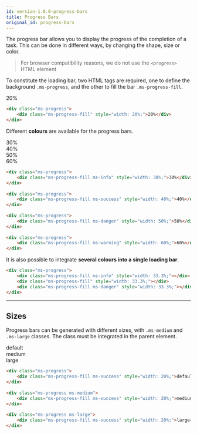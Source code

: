 ```yaml
---
id: version-1.0.0-progress-bars
title: Progress Bars
original_id: progress-bars
---
```


The progress bar allows you to display the progress of the completion of a task. This can be done in different ways, by changing the shape, size or color. 

> For browser compatibility reasons, we do not use the `<progress>` HTML element 

To constitute the loading bar, two HTML tags are required, one to define the background `.ms-progress`, and the other to fill the bar `.ms-progress-fill`.

<div class="ms-progress">
    <div class="ms-progress-fill" style="width: 20%;">20%</div>
</div>

```html
<div class="ms-progress">
    <div class="ms-progress-fill" style="width: 20%;">20%</div>
</div>
```

Different **colours** are available for the progress bars.

<div class="ms-progress">
    <div class="ms-progress-fill ms-info" style="width: 30%;">30%</div>
</div>
		
<div class="ms-progress">
    <div class="ms-progress-fill ms-success" style="width: 40%;">40%</div>
</div>
		
<div class="ms-progress">
    <div class="ms-progress-fill ms-danger" style="width: 50%;">50%</div>
</div>
		
<div class="ms-progress">
	<div class="ms-progress-fill ms-warning" style="width: 60%;">60%</div>
</div>

```html
<div class="ms-progress">
    <div class="ms-progress-fill ms-info" style="width: 30%;">30%</div>
</div>
		
<div class="ms-progress">
    <div class="ms-progress-fill ms-success" style="width: 40%;">40%</div>
</div>
		
<div class="ms-progress">
    <div class="ms-progress-fill ms-danger" style="width: 50%;">50%</div>
</div>
		
<div class="ms-progress">
	<div class="ms-progress-fill ms-warning" style="width: 60%;">60%</div>
</div>
```

It is also possible to integrate **several colours into a single loading bar**.

<div class="ms-progress">
    <div class="ms-progress-fill ms-info" style="width: 33.3%;"></div>
    <div class="ms-progress-fill" style="width: 33.3%;"></div>
    <div class="ms-progress-fill ms-danger" style="width: 33.3%;"></div>
</div>

```html
<div class="ms-progress">
    <div class="ms-progress-fill ms-info" style="width: 33.3%;"></div>
    <div class="ms-progress-fill" style="width: 33.3%;"></div>
    <div class="ms-progress-fill ms-danger" style="width: 33.3%;"></div>
</div>
```
___

## Sizes

Progress bars can be generated with different sizes, with `.ms-medium` and `.ms-large` classes. The class must be integrated in the parent element.

<div class="ms-progress">
	<div class="ms-progress-fill ms-success" style="width: 20%;">default</div>
</div>
		
<div class="ms-progress ms-medium">
	<div class="ms-progress-fill ms-success" style="width: 20%;">medium</div>
</div>
		
<div class="ms-progress ms-large">
	<div class="ms-progress-fill ms-success" style="width: 20%;">large</div>
</div>

```html
<div class="ms-progress">
	<div class="ms-progress-fill ms-success" style="width: 20%;">default</div>
</div>
		
<div class="ms-progress ms-medium">
	<div class="ms-progress-fill ms-success" style="width: 20%;">medium</div>
</div>
		
<div class="ms-progress ms-large">
	<div class="ms-progress-fill ms-success" style="width: 20%;">large</div>
</div>
```